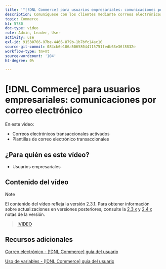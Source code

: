 ```yaml
---
title: '"[!DNL Commerce] para usuarios empresariales: comunicaciones por correo electrónico"'
description: Comuníquese con los clientes mediante correos electrónicos transaccionales activados por sus acciones en la tienda. Personalice y configure las plantillas de correo electrónico para su tienda.
topic: Commerce
kt: 5780
doc-type: video
role: Admin, Leader, User
activity: use
exl-id: 91530766-07be-4466-879b-1b7bfc14ac10
source-git-commit: 084cb6e106a50658044115751fedb63e36f8832e
workflow-type: tm+mt
source-wordcount: '104'
ht-degree: 0%

---
```


# [!DNL Commerce] para usuarios empresariales: comunicaciones por correo electrónico

En este vídeo:

- Correos electrónicos transaccionales activados
- Plantillas de correo electrónico transaccionales

## ¿Para quién es este vídeo?

- Usuarios empresariales

## Contenido del vídeo

>[!NOTE]
>
>El contenido del vídeo refleja la versión 2.3.1. Para obtener información sobre actualizaciones en versiones posteriores, consulte la [ 2.3.x](https://devdocs.magento.com/guides/v2.3/release-notes/bk-release-notes.html) y [2.4.x](https://devdocs.magento.com/guides/v2.4/release-notes/bk-release-notes.html) notas de la versión.

>[!VIDEO](https://video.tv.adobe.com/v/36190?quality=12&learn=on)

## Recursos adicionales

[Correo electrónico - [!DNL Commerce] guía del usuario](https://docs.magento.com/user-guide/marketing/email-templates.html)

[Uso de variables - [!DNL Commerce] guía del usuario](https://docs.magento.com/user-guide/marketing/variables.html)

